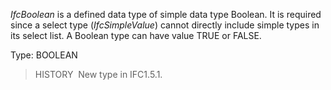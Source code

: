 _IfcBoolean_ is a defined data type of simple data type Boolean. It is required since a select type (_IfcSimpleValue_) cannot directly include simple types in its select list. A Boolean type can have value TRUE or FALSE.

Type: BOOLEAN

> HISTORY&nbsp; New type in IFC1.5.1.
